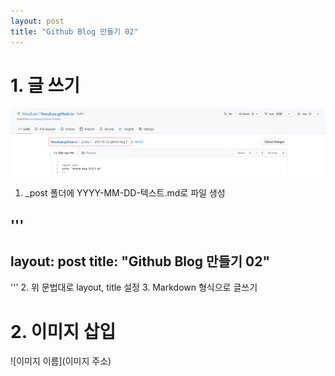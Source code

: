 ```yaml
---
layout: post
title: "Github Blog 만들기 02"
---
```


# 1. 글 쓰기

![png01](../images/github-blog/2023-02-22-github-blog-02-posting/01.png)

1. _post 폴더에 YYYY-MM-DD-텍스트.md로 파일 생성

'''
---
layout: post
title: "Github Blog 만들기 02"
---
'''
2. 위 문법대로 layout, title 설정
3. Markdown 형식으로 글쓰기



# 2. 이미지 삽입



![이미지 이름](이미지 주소)
